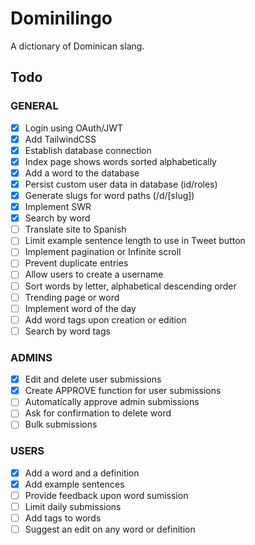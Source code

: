 # Dominilingo

A dictionary of Dominican slang.

## Todo

### GENERAL

- [x] Login using OAuth/JWT
- [x] Add TailwindCSS
- [x] Establish database connection
- [x] Index page shows words sorted alphabetically
- [x] Add a word to the database
- [x] Persist custom user data in database (id/roles)
- [x] Generate slugs for word paths (/d/[slug])
- [x] Implement SWR
- [x] Search by word
- [ ] Translate site to Spanish
- [ ] Limit example sentence length to use in Tweet button
- [ ] Implement pagination or Infinite scroll
- [ ] Prevent duplicate entries
- [ ] Allow users to create a username
- [ ] Sort words by letter, alphabetical descending order
- [ ] Trending page or word
- [ ] Implement word of the day
- [ ] Add word tags upon creation or edition
- [ ] Search by word tags

### ADMINS

- [x] Edit and delete user submissions
- [x] Create APPROVE function for user submissions
- [ ] Automatically approve admin submissions
- [ ] Ask for confirmation to delete word
- [ ] Bulk submissions

### USERS

- [x] Add a word and a definition
- [x] Add example sentences
- [ ] Provide feedback upon word sumission
- [ ] Limit daily submissions
- [ ] Add tags to words
- [ ] Suggest an edit on any word or definition
